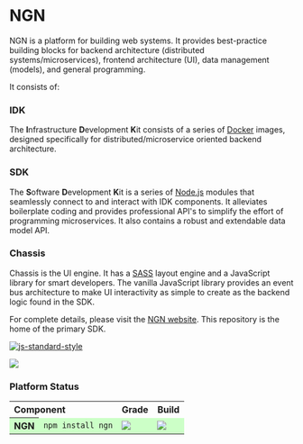 # NGN

NGN is a platform for building web systems. It provides best-practice building blocks
for backend architecture (distributed systems/microservices), frontend architecture (UI), data management (models), and general programming.

It consists of:

### IDK

The **I**nfrastructure **D**evelopment **K**it consists of a series of [Docker](http://docker.com)
images, designed specifically for distributed/microservice oriented
backend architecture.

### SDK

The **S**oftware **D**evelopment **K**it is a series of [Node.js](http://nodejs.org) modules that seamlessly connect to and interact with IDK components. It alleviates
boilerplate coding and provides professional API's to simplify the effort of
programming microservices. It also contains a robust and extendable data model API.

### Chassis

Chassis is the UI engine. It has a [SASS](http://sass-lang.com) layout engine and
a JavaScript library for smart developers. The vanilla JavaScript library provides an
event bus architecture to make UI interactivity as simple to create as the backend
logic found in the SDK.

For complete details, please visit the [NGN website](http://ngn.js.org). This repository is the home of the primary SDK.

[![js-standard-style](https://cdn.rawgit.com/feross/standard/master/badge.svg)](https://github.com/feross/standard)

<a href="https://nodei.co/npm/ngn/" target="_blank"><img src="https://nodei.co/npm/ngn.png?downloads=true&stars=true"/></a>

### Platform Status

<table>
	<tr>
		<th colspan="2" style="text-align:left">Component</th>
		<th>Grade</th>
		<th>Build</th>
	</tr>
	<tr style="background-color:#ccffc7;">
		<th style="text-align:left">NGN</th>
		<td><code>npm install ngn</code></td>
		<td><a href="https://codeclimate.com/github/ngnjs/NGN" target="_blank"><img src="https://codeclimate.com/github/ngnjs/NGN.png"/></a></td>
		<td><a href="https://travis-ci.org/ngnjs/NGN" target="_blank"><img src="https://api.travis-ci.org/ngnjs/NGN.png"/></a></td>
	</tr>
	<!--<tr>
		<th style="text-align:left"><a href="https://github.com/ngnjs/ngn-core" target="blank">NGN&nbsp;Core</a></th>
		<td><code>ngn install core</code></td>
		<td><a href="https://codeclimate.com/github/ngnjs/ngn-core" target="_blank"><img src="https://codeclimate.com/github/ngnjs/ngn-core.png"/></a></td>
		<td><a href="https://david-dm.org/ngnjs/ngn-core" target="_blank"><img src="https://david-dm.org/ngnjs/ngn-core.png"/></a></td>
		<td><a href="https://travis-ci.org/ngnjs/ngn-core" target="_blank"><img src="https://api.travis-ci.org/ngnjs/ngn-core.png"/></a></td>
	</tr>
		<th style="text-align:left"><a href="https://github.com/ngnjs/ngn-idk-core" target="blank">NGN&nbsp;IDK&nbsp;Core</a></th>
		<td><code>ngn install idk-core</code></td>
		<td><a href="https://codeclimate.com/github/ngnjs/ngn-idk-core" target="_blank"><img src="https://codeclimate.com/github/ngnjs/ngn-idk-core.png"/></a></td>
		<td><a href="https://david-dm.org/ngnjs/ngn-idk-core" target="_blank"><img src="https://david-dm.org/ngnjs/ngn-idk-core.png"/></a></td>
		<td><a href="https://travis-ci.org/ngnjs/ngn-idk-core" target="_blank"><img src="https://api.travis-ci.org/ngnjs/ngn-idk-core.png"/></a></td>
	</tr>-->
</table>

